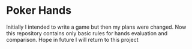 # Poker Hands

Initially I intended to write a game but then my plans were changed. Now this repository contains only basic rules for hands evaluation and comparison.
Hope in future I will return to this project
